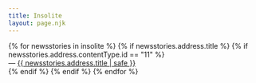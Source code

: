 ```yaml
---
title: Insolite
layout: page.njk
---
```


<ul style="list-style: none;margin-block-start: 0px;padding-inline-start: 0px;">
{% for newsstories in insolite %}
{% if newsstories.address.title %}
{% if newsstories.address.contentType.id == "11" %}<li>— <a href="/insolite/articles/{{ newsstories.address.title | slug }}/">{{ newsstories.address.title | safe }}</a></li>
{% endif %}
{% endif %}
{% endfor %}
</ul>